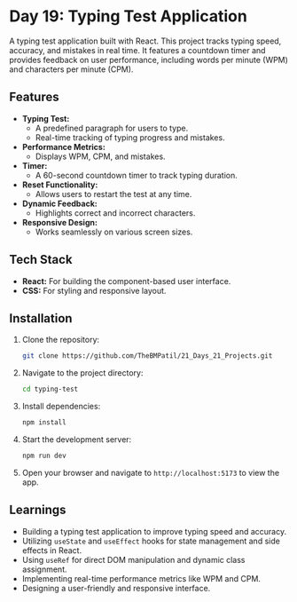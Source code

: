 
# Day 19: Typing Test Application

A typing test application built with React. This project tracks typing speed, accuracy, and mistakes in real time. It features a countdown timer and provides feedback on user performance, including words per minute (WPM) and characters per minute (CPM).

## Features
- **Typing Test:** 
  - A predefined paragraph for users to type.
  - Real-time tracking of typing progress and mistakes.
- **Performance Metrics:** 
  - Displays WPM, CPM, and mistakes.
- **Timer:** 
  - A 60-second countdown timer to track typing duration.
- **Reset Functionality:** 
  - Allows users to restart the test at any time.
- **Dynamic Feedback:** 
  - Highlights correct and incorrect characters.
- **Responsive Design:** 
  - Works seamlessly on various screen sizes.

## Tech Stack
- **React:** For building the component-based user interface.
- **CSS:** For styling and responsive layout.

## Installation
1. Clone the repository:
   ```bash
   git clone https://github.com/TheBMPatil/21_Days_21_Projects.git
   ```
2. Navigate to the project directory:
   ```bash
   cd typing-test
   ```
3. Install dependencies:
   ```bash
   npm install
   ```
4. Start the development server:
   ```bash
   npm run dev
   ```
5. Open your browser and navigate to `http://localhost:5173` to view the app.

## Learnings
- Building a typing test application to improve typing speed and accuracy.
- Utilizing `useState` and `useEffect` hooks for state management and side effects in React.
- Using `useRef` for direct DOM manipulation and dynamic class assignment.
- Implementing real-time performance metrics like WPM and CPM.
- Designing a user-friendly and responsive interface.

